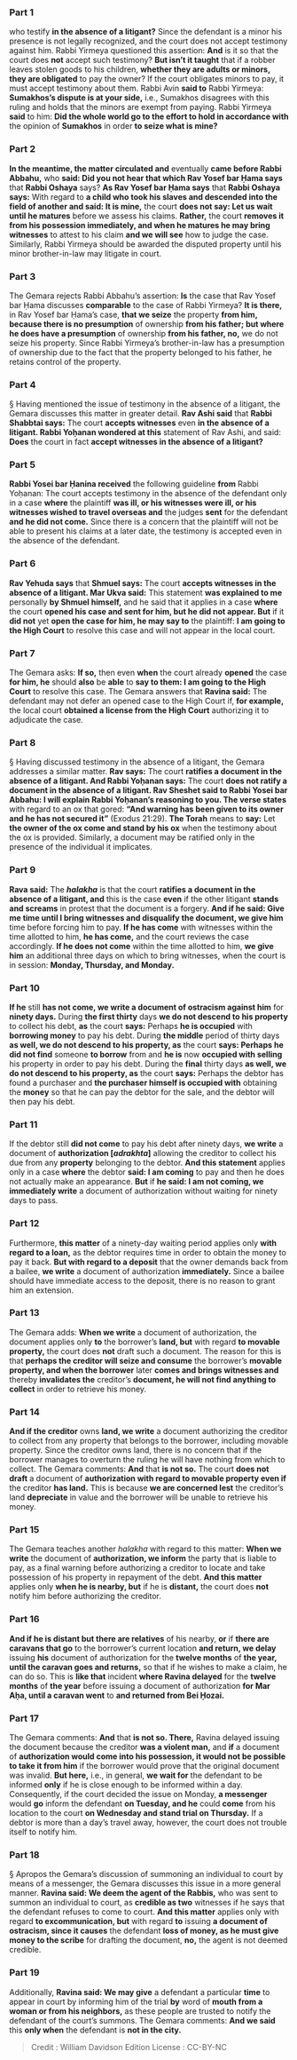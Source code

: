 
### Part 1
who testify <b>in the absence of a litigant?</b> Since the defendant is a minor his presence is not legally recognized, and the court does not accept testimony against him. Rabbi Yirmeya questioned this assertion: <b>And</b> is it so that the court does <b>not</b> accept such testimony? <b>But isn’t it taught</b> that if a robber leaves stolen goods to his children, <b>whether they are adults or minors, they are obligated</b> to pay the owner? If the court obligates minors to pay, it must accept testimony about them. Rabbi Avin <b>said to</b> Rabbi Yirmeya: <b>Sumakhos’s dispute is at your side,</b> i.e., Sumakhos disagrees with this ruling and holds that the minors are exempt from paying. Rabbi Yirmeya <b>said</b> to him: <b>Did the whole world go to the effort to hold in accordance with</b> the opinion of <b>Sumakhos</b> in order <b>to seize what is mine?</b>

### Part 2
<b>In the meantime, the matter circulated and</b> eventually <b>came before Rabbi Abbahu,</b> who <b>said: Did you not hear that which Rav Yosef bar Ḥama says</b> that <b>Rabbi Oshaya</b> says? <b>As Rav Yosef bar Ḥama says</b> that <b>Rabbi Oshaya says:</b> With regard to <b>a child who took his slaves and descended into the field of another and said: It is mine,</b> the court <b>does not say: Let us wait until he matures</b> before we assess his claims. <b>Rather,</b> the court <b>removes it from his possession immediately, and when he matures he may bring witnesses</b> to attest to his claim <b>and we will see</b> how to judge the case. Similarly, Rabbi Yirmeya should be awarded the disputed property until his minor brother-in-law may litigate in court.

### Part 3
The Gemara rejects Rabbi Abbahu’s assertion: <b>Is</b> the case that Rav Yosef bar Ḥama discusses <b>comparable</b> to the case of Rabbi Yirmeya? <b>It is there,</b> in Rav Yosef bar Ḥama’s case, <b>that we seize</b> the property <b>from him, because there is no presumption</b> of ownership <b>from his father; but where he does have a presumption</b> of ownership <b>from his father, no,</b> we do not seize his property. Since Rabbi Yirmeya’s brother-in-law has a presumption of ownership due to the fact that the property belonged to his father, he retains control of the property.

### Part 4
§ Having mentioned the issue of testimony in the absence of a litigant, the Gemara discusses this matter in greater detail. <b>Rav Ashi said</b> that <b>Rabbi Shabbtai says:</b> The court <b>accepts witnesses</b> even <b>in the absence of a litigant. Rabbi Yoḥanan wondered at this</b> statement of Rav Ashi, and said: <b>Does</b> the court in fact <b>accept witnesses in the absence of a litigant?</b>

### Part 5
<b>Rabbi Yosei bar Ḥanina received</b> the following guideline <b>from</b> Rabbi Yoḥanan: The court accepts testimony in the absence of the defendant only in a case <b>where</b> the plaintiff <b>was ill, or his witnesses were ill, or his witnesses wished to travel overseas and</b> the judges <b>sent</b> for the defendant <b>and he did not come.</b> Since there is a concern that the plaintiff will not be able to present his claims at a later date, the testimony is accepted even in the absence of the defendant.

### Part 6
<b>Rav Yehuda says</b> that <b>Shmuel says:</b> The court <b>accepts witnesses in the absence of a litigant. Mar Ukva said:</b> This statement <b>was explained to me</b> personally <b>by Shmuel himself,</b> and he said that it applies in a case <b>where</b> the court <b>opened his case and sent for him, but he did not appear. But</b> if it <b>did not</b> yet <b>open the case for him, he may say to</b> the plaintiff: <b>I am going to the High Court</b> to resolve this case and will not appear in the local court.

### Part 7
The Gemara asks: <b>If so,</b> then even <b>when</b> the court already <b>opened</b> the case <b>for him, he</b> should <b>also</b> be <b>able</b> to <b>say to them: I am going to the High Court</b> to resolve this case. The Gemara answers that <b>Ravina said:</b> The defendant may not defer an opened case to the High Court if, <b>for example,</b> the local court <b>obtained a license from the High Court</b> authorizing it to adjudicate the case.

### Part 8
§ Having discussed testimony in the absence of a litigant, the Gemara addresses a similar matter. <b>Rav says:</b> The court <b>ratifies a document in the absence of a litigant. And Rabbi Yoḥanan says:</b> The court <b>does not ratify a document in the absence of a litigant. Rav Sheshet said to Rabbi Yosei bar Abbahu: I will explain Rabbi Yoḥanan’s reasoning to you. The verse states</b> with regard to an ox that gored: <b>“And warning has been given to its owner and he has not secured it”</b> (Exodus 21:29). <b>The Torah</b> means to <b>say:</b> Let <b>the owner of the ox come and stand by his ox</b> when the testimony about the ox is provided. Similarly, a document may be ratified only in the presence of the individual it implicates.

### Part 9
<b>Rava said:</b> The <b><i>halakha</i></b> is that the court <b>ratifies a document in the absence of a litigant, and</b> this is the case <b>even</b> if the other litigant <b>stands and screams</b> in protest that the document is a forgery. <b>And if he said: Give me time until I bring witnesses and disqualify the document, we give him</b> time before forcing him to pay. <b>If he has come</b> with witnesses within the time allotted to him, <b>he has come,</b> and the court reviews the case accordingly. <b>If he does not come</b> within the time allotted to him, <b>we give him</b> an additional three days on which to bring witnesses, when the court is in session: <b>Monday, Thursday, and Monday.</b>

### Part 10
<b>If he</b> still <b>has not come, we write a document of ostracism against him</b> for <b>ninety days.</b> During <b>the first thirty</b> days <b>we do not descend to his property</b> to collect his debt, <b>as</b> the court <b>says:</b> Perhaps <b>he is occupied</b> with <b>borrowing money</b> to pay his debt. During <b>the middle</b> period of thirty days <b>as well, we do not descend to his property, as</b> the court <b>says: Perhaps he did not find</b> someone <b>to borrow</b> from and <b>he is</b> now <b>occupied with selling</b> his property in order to pay his debt. During the <b>final</b> thirty days <b>as well, we do not descend to his property, as</b> the court <b>says:</b> Perhaps the debtor has found a purchaser and <b>the purchaser himself is occupied with</b> obtaining the <b>money</b> so that he can pay the debtor for the sale, and the debtor will then pay his debt.

### Part 11
If the debtor still <b>did not come</b> to pay his debt after ninety days, <b>we write</b> a document of <b>authorization [<i>adrakhta</i>]</b> allowing the creditor to collect his due from any <b>property</b> belonging to the debtor. <b>And this statement</b> applies only in a case <b>where</b> the debtor <b>said: I am coming</b> to pay and then he does not actually make an appearance. <b>But</b> if <b>he said: I am not coming, we immediately write</b> a document of authorization without waiting for ninety days to pass.

### Part 12
Furthermore, <b>this matter</b> of a ninety-day waiting period applies only <b>with regard to a loan,</b> as the debtor requires time in order to obtain the money to pay it back. <b>But with regard to a deposit</b> that the owner demands back from a bailee, <b>we write</b> a document of authorization <b>immediately.</b> Since a bailee should have immediate access to the deposit, there is no reason to grant him an extension.

### Part 13
The Gemara adds: <b>When we write</b> a document of authorization, the document applies only <b>to</b> the borrower’s <b>land, but</b> with regard <b>to movable property,</b> the court does <b>not</b> draft such a document. The reason for this is that <b>perhaps the creditor will seize and consume</b> the borrower’s <b>movable property, and when the borrower</b> later <b>comes and brings witnesses and</b> thereby <b>invalidates the</b> creditor’s <b>document, he will not find anything to collect</b> in order to retrieve his money.

### Part 14
<b>And if the creditor</b> owns <b>land, we write</b> a document authorizing the creditor to collect from any property that belongs to the borrower, including movable property. Since the creditor owns land, there is no concern that if the borrower manages to overturn the ruling he will have nothing from which to collect. The Gemara comments: <b>And</b> that <b>is not so.</b> The court <b>does not draft</b> a document of <b>authorization with regard to movable property even if</b> the creditor <b>has land.</b> This is because <b>we are concerned lest</b> the creditor’s land <b>depreciate</b> in value and the borrower will be unable to retrieve his money.

### Part 15
The Gemara teaches another <i>halakha</i> with regard to this matter: <b>When we write</b> the document of <b>authorization, we inform</b> the party that is liable to pay, as a final warning before authorizing a creditor to locate and take possession of his property in repayment of the debt. <b>And this matter</b> applies only <b>when he is nearby, but</b> if he is <b>distant,</b> the court does <b>not</b> notify him before authorizing the creditor.

### Part 16
<b>And if he is distant but there are relatives</b> of his nearby, <b>or</b> if <b>there are caravans that go</b> to the borrower’s current location <b>and return, we delay</b> issuing <b>his</b> document of authorization for the <b>twelve months</b> of <b>the year, until the caravan goes and returns,</b> so that if he wishes to make a claim, he can do so. This is <b>like that</b> incident <b>where Ravina delayed</b> for the <b>twelve months</b> of <b>the year</b> before issuing a document of authorization <b>for Mar Aḥa, until a caravan went</b> to <b>and returned from Bei Ḥozai.</b>

### Part 17
The Gemara comments: <b>And</b> that <b>is not so. There,</b> Ravina delayed issuing the document because the creditor <b>was a violent man,</b> and <b>if</b> a document of <b>authorization would come into his possession, it would not be possible to take it from him</b> if the borrower would prove that the original document was invalid. <b>But here,</b> i.e., in general, <b>we wait for</b> the defendant to be informed <b>only</b> if he is close enough to be informed within a day. Consequently, if the court decided the issue on Monday, <b>a messenger</b> would <b>go</b> inform the defendant <b>on Tuesday, and he</b> could <b>come</b> from his location to the court <b>on Wednesday and stand trial on Thursday.</b> If a debtor is more than a day’s travel away, however, the court does not trouble itself to notify him.

### Part 18
§ Apropos the Gemara’s discussion of summoning an individual to court by means of a messenger, the Gemara discusses this issue in a more general manner. <b>Ravina said: We deem the agent of the Rabbis,</b> who was sent to summon an individual to court, as <b>credible as two</b> witnesses if he says that the defendant refuses to come to court. <b>And this matter</b> applies only with regard <b>to excommunication, but</b> with regard <b>to</b> issuing <b>a document of ostracism, since it causes</b> the defendant <b>loss of money, as he must give money to the scribe</b> for drafting the document, <b>no,</b> the agent is not deemed credible.

### Part 19
Additionally, <b>Ravina said: We may give</b> a defendant a particular <b>time</b> to appear in court by informing him of the trial <b>by</b> word of <b>mouth from a woman or from his neighbors,</b> as these people are trusted to notify the defendant of the court’s summons. The Gemara comments: <b>And we said</b> this <b>only when</b> the defendant is <b>not in the city.</b>

>Credit : William Davidson Edition
>License : CC-BY-NC